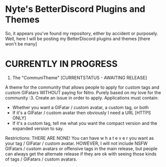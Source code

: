 # Nyte's BetterDiscord Plugins and Themes

So, it appears you've found my repository, either by accident or purposely. Well, here I will be posting my BetterDiscord plugins and themes [there won't be many]

# CURRENTLY IN PROGRESS

1. The "CommuniTheme" [CURRENTSTATUS - AWAITING RELEASE]

A theme for the community that allows people to apply for custom tags and custom GIFatars WITHOUT paying for Nitro. Purely based on my love for the community :3. Create an issue in order to apply. Applications must contain:

- Whether you want a GIFatar / custom avatar, a custom tag, or both
- If it's a GIFatar / custom avatar then obviously I need a URL [HTTPS ONLY]
- If it's a custom tag, tell me what you want the compact version and the expanded version to say.

Restrictions:
THERE ARE NONE! You can have w h a t e v e r you want as your tag / GIFatar / custom avatar. HOWEVER, I will not include NSFW GIFatars / custom avatars or offensive tags in the main release, but people can always get the alternate release if they are ok with seeing those kinds of tags / GIFatars / custom avatars.
